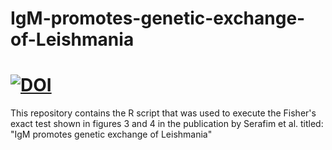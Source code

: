 # IgM-promotes-genetic-exchange-of-Leishmania
[![DOI](10.1101/2022.06.09.495557)](https://www.biorxiv.org/content/10.1101/2022.06.09.495557v1)
=======
This repository contains the R script that was used to execute the Fisher's exact test shown in figures 3 and 4 in the publication by Serafim et al. titled: "IgM promotes genetic exchange of Leishmania"
